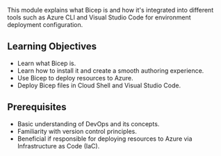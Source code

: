 This module explains what Bicep is and how it's integrated into different tools such as Azure CLI and Visual Studio Code for environment deployment configuration.

## Learning Objectives

 -  Learn what Bicep is.
 -  Learn how to install it and create a smooth authoring experience.
 -  Use Bicep to deploy resources to Azure.
 -  Deploy Bicep files in Cloud Shell and Visual Studio Code.

## Prerequisites

 -  Basic understanding of DevOps and its concepts.
 -  Familiarity with version control principles.
 -  Beneficial if responsible for deploying resources to Azure via Infrastructure as Code (IaC).

